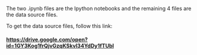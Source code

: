 The two .ipynb files are the Ipython notebooks and the remaining 4 files are the data source files.

To get the data source files, follow this link:  

#### https://drive.google.com/open?id=1GY3Kog1frQjvGzqKSkvI34YdDy1fTUbI